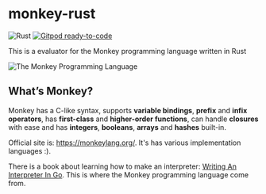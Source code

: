 # monkey-rust
![Rust](https://github.com/gengjiawen/monkey-rust/workflows/Rust/badge.svg)
[![Gitpod ready-to-code](https://img.shields.io/badge/Gitpod-ready--to--code-blue?logo=gitpod)](https://gitpod.io/#https://github.com/gengjiawen/monkey_rust)

This is a evaluator for the Monkey programming language written in Rust

![The Monkey Programming Language](https://cloud.githubusercontent.com/assets/1013641/22617482/9c60c27c-eb09-11e6-9dfa-b04c7fe498ea.png)

## What’s Monkey?

Monkey has a C-like syntax, supports **variable bindings**, **prefix** and **infix operators**, has **first-class** and **higher-order functions**, can handle **closures** with ease and has **integers**, **booleans**, **arrays** and **hashes** built-in.

Official site is: https://monkeylang.org/. It's has various implementation languages :). 

There is a book about learning how to make an interpreter: [Writing An Interpreter In Go](https://interpreterbook.com/#the-monkey-programming-language). This is where the Monkey programming language come from.
